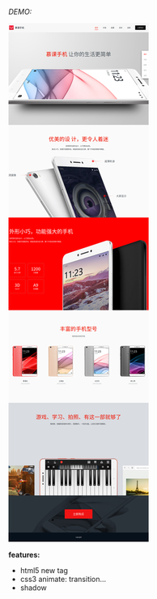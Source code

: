 *DEMO:*

![text](https://github.com/1xuan/front-end-piece/blob/master/product%20display%20page%20by%20html5%20and%20css3/display%20webpage%20by%20html5%20and%20css3.jpg)

**features:**

- html5 new tag
- css3 animate: transition...
- shadow
